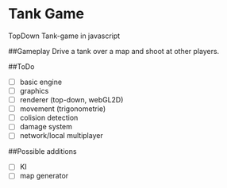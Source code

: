 # Tank Game
TopDown Tank-game in javascript

##Gameplay
Drive a tank over a map and shoot at other players.

##ToDo
- [ ] basic engine
- [ ] graphics
- [ ] renderer (top-down, webGL2D)
- [ ] movement (trigonometrie) 
- [ ] colision detection
- [ ] damage system
- [ ] network/local multiplayer

##Possible additions
- [ ] KI
- [ ] map generator
